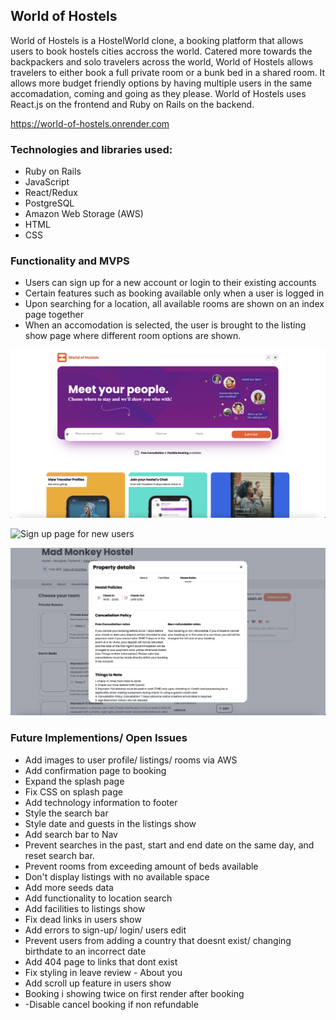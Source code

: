 ## World of Hostels

World of Hostels is a HostelWorld clone, a booking platform that allows users to book hostels cities accross the world. Catered more towards the backpackers and solo travelers across the world, World of Hostels allows travelers to either book a full private room or a bunk bed in a shared room. It allows more budget friendly options by having multiple users in the same accomadation, coming and going as they please. World of Hostels uses React.js on the frontend and Ruby on Rails on the backend.

https://world-of-hostels.onrender.com

### Technologies and libraries used:

- Ruby on Rails
- JavaScript
- React/Redux
- PostgreSQL
- Amazon Web Storage (AWS)
- HTML
- CSS


### Functionality and MVPS
- Users can sign up for a new account or login to their existing accounts
- Certain features such as booking available only when a user is logged in
- Upon searching for a location, all available rooms are shown on an index page together
- When an accomodation is selected, the user is brought to the listing show page where different room options are shown.

![World of Hostels homepage](./frontend/src/assets/read-me-pictures/Screenshot%202023-11-26%20at%2011.29.13%20PM.png)

![Sign up page for new users](./frontend/src/assets/read-me-pictures/Screenshot%202023-11-26%20at%2011.28.33%20PM.png)

![Property details on the listings show page](./frontend/src/assets/read-me-pictures/Screenshot%202023-11-26%20at%2011.29.42%20PM.png)


### Future Implementions/ Open Issues
- Add images to user profile/ listings/ rooms via AWS
- Add confirmation page to booking
- Expand the splash page
- Fix CSS on splash page
- Add technology information to footer
- Style the search bar
- Style date and guests in the listings show
- Add search bar to Nav
- Prevent searches in the past, start and end date on the same day, and reset search bar.
- Prevent rooms from exceeding amount of beds available
- Don't display listings with no available space
- Add more seeds data
- Add functionality to location search
- Add facilities to listings show
- Fix dead links in users show
- Add errors to sign-up/ login/ users edit
- Prevent users from adding a country that doesnt exist/ changing birthdate to an incorrect date
- Add 404 page to links that dont exist
- Fix styling in leave review - About you
- Add scroll up feature in users show
- Booking i showing twice on first render after booking
- -Disable cancel booking if non refundable
